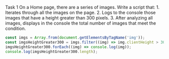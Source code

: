 Task 1
On a Home page, there are a series of images. Write a script that:
	1. Iterates through all the images on the page.	
	2. Logs to the console those images that have a height greater than 300 pixels.
	3. After analyzing all images, displays in the console the total number of images that meet the condition.

```javascript
const imgs = Array.from(document.getElementsByTagName('img'));
const imgsHeightGreater300 = imgs.filter((img) => img.clientHeight > 300);
imgsHeightGreater300.forEach((img) => console.log(img));
console.log(imgsHeightGreater300.length);
```
